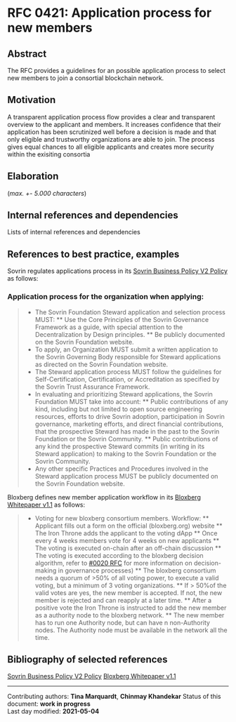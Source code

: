 # RFC 0421: Application process for new members

## Abstract

The RFC provides a guidelines for an possible application process to select new members to join a consortial blockchain network.
    
## Motivation

A transparent application process flow provides a clear and transparent overview to the applicant and members. 
It increases confidence that their application has been scrutinized well before a decision is made and that only eligible and trustworthy organizations are able to join.
The process gives equal chances to all eligible applicants and creates more security within the exisiting consortia
 
    
## Elaboration

(*max. +- 5.000 characters*)
    
## Internal references and dependencies

Lists of internal references and dependencies 
    
## References to best practice, examples  

Sovrin regulates applications process in its [Sovrin Business Policy V2 Policy](https://sovrin.org/wp-content/uploads/Sovrin-Steward-Business-Policies-V2.pdf) as follows:

### Application process for the organization when applying:
> * The Sovrin Foundation Steward application and selection process MUST:
>   ** Use the Core Principles of the Sovrin Governance Framework as a guide, with special attention to the Decentralization by Design principles.
>   ** Be publicly documented on the Sovrin Foundation website.
> * To apply, an Organization MUST submit a written application to the Sovrin Governing Body responsible for Steward applications as directed on the Sovrin Foundation website.
> * The Steward application process MUST follow the guidelines for Self-Certification, Certification, or Accreditation as specified by the Sovrin Trust Assurance Framework.
> * In evaluating and prioritizing Steward applications, the Sovrin Foundation MUST take into account:
>   ** Public contributions of any kind, including but not limited to open source engineering resources, efforts to drive Sovrin adoption, participation in Sovrin governance, marketing efforts, and direct financial contributions, that the prospective Steward has made in the past to the Sovrin Foundation or the Sovrin Community.
>   ** Public contributions of any kind the prospective Steward commits (in writing in its Steward application) to making to the Sovrin Foundation or the Sovrin Community.
> * Any other specific Practices and Procedures involved in the Steward application process MUST be publicly documented on the Sovrin Foundation website.

Bloxberg defines new member application workflow in its [Bloxberg Whitepaper v1.1](https://bloxberg.org/wp-content/uploads/2020/02/bloxberg_whitepaper_1.1.pdf) as follows:
> * Voting for new bloxberg consortium members. Workflow:
>   ** Applicant fills out a form on the official (bloxberg.org) website
>   ** The Iron Throne adds the applicant to the voting dApp
>   ** Once every 4 weeks members vote for 4 weeks on new applicants
>   ** The voting is executed on-chain after an off-chain discussion
>   ** The voting is executed according to the bloxberg decision algorithm, refer to [#0020 RFC](https://github.com/internet-sicherheit/eco-blockchain-governance/issues/44) for more information on decision-making in governance processes)
>   ** The bloxberg consortium needs a quorum of >50% of all voting power, to execute a valid voting, but a minimum of 3 voting organizations.
>   ** If > 50%of the valid votes are yes, the new member is accepted. If not, the new member is rejected and can reapply at a later time.
>   ** After a positive vote the Iron Throne is instructed to add the new member as a authority node to the bloxberg network.
>   ** The new member has to run one Authority node, but can have n non-Authority nodes. The Authority node must be available in the network all the time.
 
	
## Bibliography of selected references

[Sovrin Business Policy V2 Policy](https://sovrin.org/wp-content/uploads/Sovrin-Steward-Business-Policies-V2.pdf)
[Bloxberg Whitepaper v1.1](https://bloxberg.org/wp-content/uploads/2020/02/bloxberg_whitepaper_1.1.pdf)

________

Contributing authors: **Tina Marquardt**, **Chinmay Khandekar**
Status of this document: **work in progress**  
Last day modified: **2021-05-04**